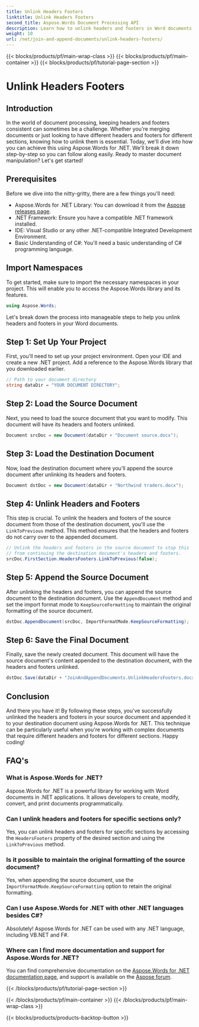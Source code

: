 ```yaml
---
title: Unlink Headers Footers
linktitle: Unlink Headers Footers
second_title: Aspose.Words Document Processing API
description: Learn how to unlink headers and footers in Word documents using Aspose.Words for .NET. Follow our detailed, step-by-step guide to master document manipulation.
weight: 10
url: /net/join-and-append-documents/unlink-headers-footers/
---
```


{{< blocks/products/pf/main-wrap-class >}}
{{< blocks/products/pf/main-container >}}
{{< blocks/products/pf/tutorial-page-section >}}

# Unlink Headers Footers

## Introduction

In the world of document processing, keeping headers and footers consistent can sometimes be a challenge. Whether you're merging documents or just looking to have different headers and footers for different sections, knowing how to unlink them is essential. Today, we'll dive into how you can achieve this using Aspose.Words for .NET. We'll break it down step-by-step so you can follow along easily. Ready to master document manipulation? Let's get started!

## Prerequisites

Before we dive into the nitty-gritty, there are a few things you'll need:

- Aspose.Words for .NET Library: You can download it from the [Aspose releases page](https://releases.aspose.com/words/net/).
- .NET Framework: Ensure you have a compatible .NET framework installed.
- IDE: Visual Studio or any other .NET-compatible Integrated Development Environment.
- Basic Understanding of C#: You'll need a basic understanding of C# programming language.

## Import Namespaces

To get started, make sure to import the necessary namespaces in your project. This will enable you to access the Aspose.Words library and its features.

```csharp
using Aspose.Words;
```

Let's break down the process into manageable steps to help you unlink headers and footers in your Word documents.

## Step 1: Set Up Your Project

First, you'll need to set up your project environment. Open your IDE and create a new .NET project. Add a reference to the Aspose.Words library that you downloaded earlier.

```csharp
// Path to your document directory 
string dataDir = "YOUR DOCUMENT DIRECTORY";
```

## Step 2: Load the Source Document

Next, you need to load the source document that you want to modify. This document will have its headers and footers unlinked.

```csharp
Document srcDoc = new Document(dataDir + "Document source.docx");
```

## Step 3: Load the Destination Document

Now, load the destination document where you'll append the source document after unlinking its headers and footers.

```csharp
Document dstDoc = new Document(dataDir + "Northwind traders.docx");
```

## Step 4: Unlink Headers and Footers

This step is crucial. To unlink the headers and footers of the source document from those of the destination document, you'll use the `LinkToPrevious` method. This method ensures that the headers and footers do not carry over to the appended document.

```csharp
// Unlink the headers and footers in the source document to stop this
// from continuing the destination document's headers and footers.
srcDoc.FirstSection.HeadersFooters.LinkToPrevious(false);
```

## Step 5: Append the Source Document

After unlinking the headers and footers, you can append the source document to the destination document. Use the `AppendDocument` method and set the import format mode to `KeepSourceFormatting` to maintain the original formatting of the source document.

```csharp
dstDoc.AppendDocument(srcDoc, ImportFormatMode.KeepSourceFormatting);
```

## Step 6: Save the Final Document

Finally, save the newly created document. This document will have the source document's content appended to the destination document, with the headers and footers unlinked.

```csharp
dstDoc.Save(dataDir + "JoinAndAppendDocuments.UnlinkHeadersFooters.docx");
```

## Conclusion

And there you have it! By following these steps, you've successfully unlinked the headers and footers in your source document and appended it to your destination document using Aspose.Words for .NET. This technique can be particularly useful when you're working with complex documents that require different headers and footers for different sections. Happy coding!

## FAQ's

### What is Aspose.Words for .NET?  
Aspose.Words for .NET is a powerful library for working with Word documents in .NET applications. It allows developers to create, modify, convert, and print documents programmatically.

### Can I unlink headers and footers for specific sections only?  
Yes, you can unlink headers and footers for specific sections by accessing the `HeadersFooters` property of the desired section and using the `LinkToPrevious` method.

### Is it possible to maintain the original formatting of the source document?  
Yes, when appending the source document, use the `ImportFormatMode.KeepSourceFormatting` option to retain the original formatting.

### Can I use Aspose.Words for .NET with other .NET languages besides C#?  
Absolutely! Aspose.Words for .NET can be used with any .NET language, including VB.NET and F#.

### Where can I find more documentation and support for Aspose.Words for .NET?  
You can find comprehensive documentation on the [Aspose.Words for .NET documentation page](https://reference.aspose.com/words/net/), and support is available on the [Aspose forum](https://forum.aspose.com/c/words/8).


{{< /blocks/products/pf/tutorial-page-section >}}

{{< /blocks/products/pf/main-container >}}
{{< /blocks/products/pf/main-wrap-class >}}

{{< blocks/products/products-backtop-button >}}
